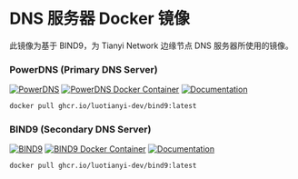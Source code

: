 # DNS 服务器 Docker 镜像

此镜像为基于 BIND9，为 Tianyi Network 边缘节点 DNS 服务器所使用的镜像。


### PowerDNS (Primary DNS Server)
[![PowerDNS](https://img.shields.io/github/actions/workflow/status/luotianyi-dev/dns-server/powerdns.yml?style=flat-square&logo=github&logoColor=white&label=PowerDNS)](https://github.com/luotianyi-dev/dns-server/actions/workflows/powerdns.yml)
[![PowerDNS Docker Container](https://img.shields.io/badge/ghcr.io-luotianyi--dev%2Fpowerdns-blue?style=flat-square)](https://github.com/orgs/luotianyi-dev/packages/container/package/powerdns)
[![Documentation](https://img.shields.io/badge/readme-blue?style=flat-square&color=66ccff)](https://github.com/luotianyi-dev/dns-server/tree/main/powerdns)

```bash
docker pull ghcr.io/luotianyi-dev/bind9:latest
```


### BIND9 (Secondary DNS Server)
[![BIND9](https://img.shields.io/github/actions/workflow/status/luotianyi-dev/dns-server/bind9.yml?style=flat-square&logo=github&logoColor=white&label=BIND9)](https://github.com/luotianyi-dev/dns-server/actions/workflows/bind9.yml)
[![BIND9 Docker Container](https://img.shields.io/badge/ghcr.io-luotianyi--dev%2Fbind9-blue?style=flat-square)](https://github.com/orgs/luotianyi-dev/packages/container/package/bind9)
[![Documentation](https://img.shields.io/badge/readme-blue?style=flat-square&color=66ccff)](https://github.com/luotianyi-dev/dns-server/tree/main/bind9)

```bash
docker pull ghcr.io/luotianyi-dev/bind9:latest
```
